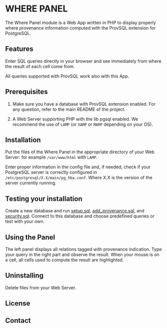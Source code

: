 # WHERE PANEL

The Where Panel module is a Web App written in PHP to display properly
where provenance information computed with the ProvSQL extension for 
PostgreSQL.

## Features

Enter SQL queries directly in your browser and see immediately from where 
the result of each cell come from.

All queries supported with ProvSQL work also with this App.

## Prerequisites

1. Make sure you have a database with ProvSQL extension enabled.
For any question, refer to the main README of the project.

2. A Web Server supporting PHP with the lib pgsql enabled.
We recommend the use of `LAMP` (or `XAMP` or `MAMP` depending on your OS).

## Installation

Put the files of the Where Panel in the appropriate directory of your Web 
Server: for example `/var/www/html` with `LAMP`. 

Enter proper information in the config file and, if needed, check if your 
PostgreSQL server is correctly configured in `/etc/postgresql/X.X/main/pg_hba.conf`.
Where X.X is the version of the server currently running.

## Testing your installation

Create a new database and run [setup.sql](test/sql/setup.sql), [add\_provenance.sql](test/sql/add\_provenance.sql), and [security.sql](test/sql/security.sql).
Connect to this database and choose predefined queries or test with your own.

## Using the Panel

The left panel displays all relations tagged with provenance indication.
Type your query in the right part and observe the result. When your mouse is 
on a cell, all cells used to compute the result are highlighted. 

## Uninstalling

Delete files from your Web Server.

## License

## Contact
